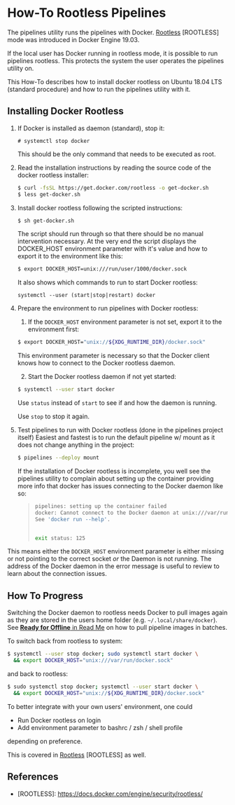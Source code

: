 # How-To Rootless Pipelines

The pipelines utility runs the pipelines with Docker. [Rootless] \[ROOTLESS] mode was
introduced in Docker Engine 19.03.

If the local user has Docker running in rootless mode, it is possible to
run pipelines rootless. This protects the system the user operates the
pipelines utility on.

This How-To describes how to install docker rootless on Ubuntu 18.04 LTS
(standard procedure) and how to run the pipelines utility with it.

## Installing Docker Rootless

1.  If Docker is installed as daemon (standard), stop it:

    ```
    # systemctl stop docker
    ```

    This should be the only command that needs to be executed as root.

2.  Read the installation instructions by reading the source code of the
    docker rootless installer:

    ```bash
    $ curl -fsSL https://get.docker.com/rootless -o get-docker.sh
    $ less get-docker.sh
    ```

3.  Install docker rootless following the scripted instructions:

    ```bash
    $ sh get-docker.sh
    ```

    The script should run through so that there should be no manual
    intervention necessary. At the very end the script displays the
    DOCKER_HOST environment parameter with it's value and how to
    export it to the environment like this:

    ```bash
    $ export DOCKER_HOST=unix:///run/user/1000/docker.sock
    ```

    It also shows which commands to run to start Docker rootless:

    ```text
    systemctl --user (start|stop|restart) docker
    ```

4.  Prepare the environment to run pipelines with Docker rootless:

    1. If the `DOCKER_HOST` environment parameter is not set, export it to
    the environment first:

    ```bash
    $ export DOCKER_HOST="unix://${XDG_RUNTIME_DIR}/docker.sock"
    ```

    This environment parameter is necessary so that the Docker client
    knows how to connect to the Docker rootless daemon.

    2. Start the Docker rootless daemon if not yet started:

    ```bash
    $ systemctl --user start docker
    ```

    Use `status` instead of `start` to see if and how the daemon is running.

    Use `stop` to stop it again.

5.  Test pipelines to run with Docker rootless (done in the pipelines project
    itself)
    Easiest and fastest is to run the default pipeline w/ mount as it does
    not change anything in the project:

    ```bash
    $ pipelines --deploy mount
    ```

    If the installation of Docker rootless is incomplete, you well see the
    pipelines utility to complain about setting up the container providing
    more info that docker has issues connecting to the Docker daemon like so:

    > ```bash
    > pipelines: setting up the container failed
    > docker: Cannot connect to the Docker daemon at unix:///var/run/docker.sock. Is the docker daemon running?.
    > See 'docker run --help'.
    >
    >
    > exit status: 125
    > ```

   This means either the `DOCKER_HOST` environment parameter is either missing
   or not pointing to the correct socket *or* the Daemon is not running. The
   address of the Docker daemon in the error message is useful to review to
   learn about the connection issues.

## How To Progress

Switching the Docker daemon to rootless needs Docker to pull images again as
they are stored in the users home folder (e.g. `~/.local/share/docker`). See
[**Ready for Offline** in Read Me](../README.md) on how to pull pipeline images
in batches.

To switch back from rootless to system:

```bash
$ systemctl --user stop docker; sudo systemctl start docker \
  && export DOCKER_HOST="unix:///var/run/docker.sock"
```
and back to rootless:
```bash
$ sudo systemctl stop docker; systemctl --user start docker \
  && export DOCKER_HOST="unix://${XDG_RUNTIME_DIR}/docker.sock"
```

To better integrate with your own users' environment, one could

* Run Docker rootless on login
* Add environment parameter to bashrc / zsh / shell profile

depending on preference.

This is covered in [Rootless] \[ROOTLESS] as well.

## References

* \[ROOTLESS]: https://docs.docker.com/engine/security/rootless/

[Rootless]: https://docs.docker.com/engine/security/rootless/

